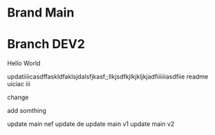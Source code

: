 # Brand Main
# Branch DEV2

Hello World

updatiiiicasdffaskldfaklsjdalsfjkasf;;llkjsdfkjlkjkljkjadfiiiiiiasdfiie readme
uiciac
iii

change

add somthing

update main nef
update de
update main v1
update main v2
